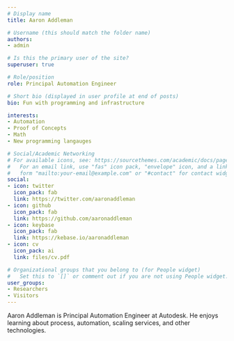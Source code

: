 ```yaml
---
# Display name
title: Aaron Addleman

# Username (this should match the folder name)
authors:
- admin

# Is this the primary user of the site?
superuser: true

# Role/position
role: Principal Automation Engineer

# Short bio (displayed in user profile at end of posts)
bio: Fun with programming and infrastructure

interests:
- Automation
- Proof of Concepts
- Math
- New programming langauges

# Social/Academic Networking
# For available icons, see: https://sourcethemes.com/academic/docs/page-builder/#icons
#   For an email link, use "fas" icon pack, "envelope" icon, and a link in the
#   form "mailto:your-email@example.com" or "#contact" for contact widget.
social:
- icon: twitter
  icon_pack: fab
  link: https://twitter.com/aaronaddleman
- icon: github
  icon_pack: fab
  link: https://github.com/aaronaddleman
- icon: keybase
  icon_pack: fab
  link: https://kebase.io/aaronaddleman
- icon: cv
  icon_pack: ai
  link: files/cv.pdf

# Organizational groups that you belong to (for People widget)
#   Set this to `[]` or comment out if you are not using People widget.
user_groups:
- Researchers
- Visitors
---
```


Aaron Addleman is Principal Automation Engineer at Autodesk. He enjoys learning about process, automation, scaling services, and other technologies.
